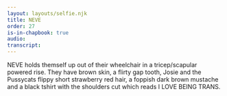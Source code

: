 ```yaml
---
layout: layouts/selfie.njk
title: NEVE
order: 27
is-in-chapbook: true
audio:
transcript:
---
```


NEVE holds themself up out of their wheelchair in a tricep/scapular powered rise. They have brown skin, a flirty gap tooth, Josie and the Pussycats flippy short strawberry red hair, a foppish dark brown mustache and a black tshirt with the shoulders cut which reads I LOVE BEING TRANS.
